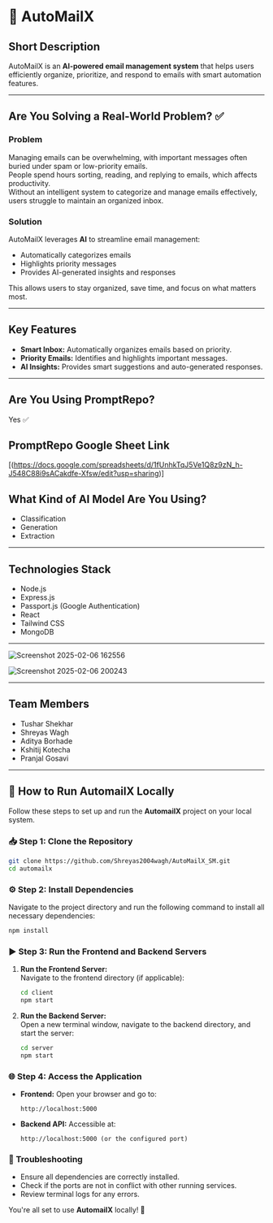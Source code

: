 
# 📩 **AutoMailX**

## **Short Description**  
AutoMailX is an **AI-powered email management system** that helps users efficiently organize, prioritize, and respond to emails with smart automation features.

---

## **Are You Solving a Real-World Problem?** ✅

### **Problem**  
Managing emails can be overwhelming, with important messages often buried under spam or low-priority emails.  
People spend hours sorting, reading, and replying to emails, which affects productivity.  
Without an intelligent system to categorize and manage emails effectively, users struggle to maintain an organized inbox.

### **Solution**  
AutoMailX leverages **AI** to streamline email management:  
- Automatically categorizes emails  
- Highlights priority messages  
- Provides AI-generated insights and responses  

This allows users to stay organized, save time, and focus on what matters most.

---

## **Key Features**  
- **Smart Inbox:** Automatically organizes emails based on priority.  
- **Priority Emails:** Identifies and highlights important messages.  
- **AI Insights:** Provides smart suggestions and auto-generated responses.

---

## **Are You Using PromptRepo?**  
Yes ✅  

## **PromptRepo Google Sheet Link**  
[(https://docs.google.com/spreadsheets/d/1fUnhkTqJ5Ve1Q8z9zN_h-J548C88i9sACakdfe-Xfsw/edit?usp=sharing)]  

## **What Kind of AI Model Are You Using?**  
- Classification  
- Generation  
- Extraction  

---

## **Technologies Stack**  
- Node.js  
- Express.js  
- Passport.js (Google Authentication)  
- React  
- Tailwind CSS   
- MongoDB  

---

![Screenshot 2025-02-06 162556](https://github.com/user-attachments/assets/f91e8d28-1a7c-4e60-87f8-6fb9a93006ac)  

![Screenshot 2025-02-06 200243](https://github.com/user-attachments/assets/688ced5e-c24a-41ab-add0-fa44e53b0739)


---

## **Team Members**  
- Tushar Shekhar  
- Shreyas Wagh  
- Aditya Borhade  
- Kshitij Kotecha  
- Pranjal Gosavi  

----

## 🚀 How to Run AutomailX Locally

Follow these steps to set up and run the **AutomailX** project on your local system.

### 📥 Step 1: Clone the Repository

```bash
git clone https://github.com/Shreyas2004wagh/AutoMailX_SM.git
cd automailx
```

### ⚙️ Step 2: Install Dependencies

Navigate to the project directory and run the following command to install all necessary dependencies:

```bash
npm install
```

### ▶️ Step 3: Run the Frontend and Backend Servers

1. **Run the Frontend Server:**  
   Navigate to the frontend directory (if applicable):
   
   ```bash
   cd client
   npm start
   ```

2. **Run the Backend Server:**  
   Open a new terminal window, navigate to the backend directory, and start the server:
   
   ```bash
   cd server
   npm start
   ```

### 🌐 Step 4: Access the Application

- **Frontend:** Open your browser and go to:
  ```
  http://localhost:5000
  ```

- **Backend API:** Accessible at:
  ```
  http://localhost:5000 (or the configured port)
  ```

### 🐞 Troubleshooting

- Ensure all dependencies are correctly installed.
- Check if the ports are not in conflict with other running services.
- Review terminal logs for any errors.

You're all set to use **AutomailX** locally! 🚀


